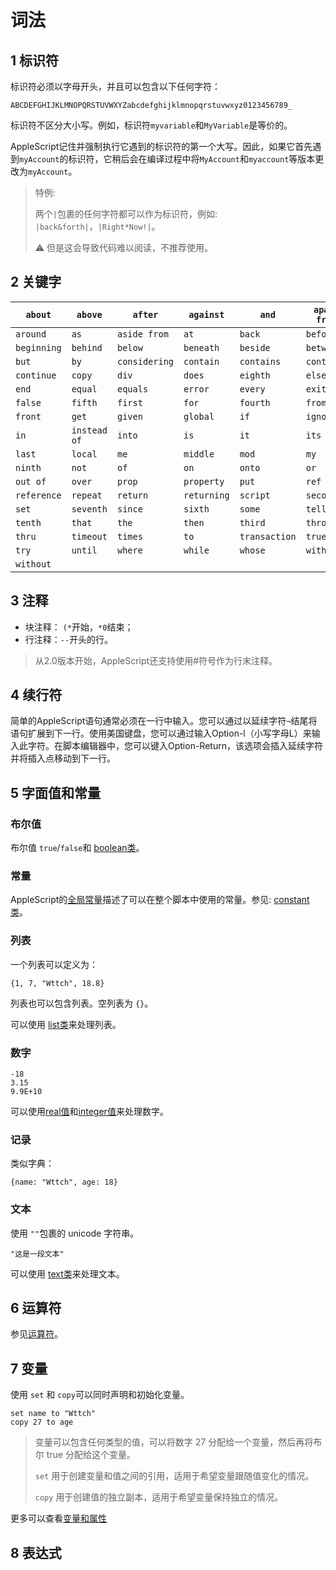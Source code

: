 # 词法

## 1 标识符

标识符必须以字母开头，并且可以包含以下任何字符：

`ABCDEFGHIJKLMNOPQRSTUVWXYZabcdefghijklmnopqrstuvwxyz0123456789_`

标识符不区分大小写。例如，标识符`myvariable`和`MyVariable`是等价的。

AppleScript记住并强制执行它遇到的标识符的第一个大写。因此，如果它首先遇到`myAccount`的标识符，它稍后会在编译过程中将`MyAccount`和`myaccount`等版本更改为`myAccount`。

> 特例:
>
> 两个`|`包裹的任何字符都可以作为标识符，例如: `|back&forth|`，`|Right*Now!|`。
>
> ⚠️ 但是这会导致代码难以阅读，不推荐使用。



## 2 关键字 

| `about`     | `above`      | `after`       | `against`   | `and`         | `apart from` |
| ----------- | ------------ | ------------- | ----------- | ------------- | ------------ |
| `around`    | `as`         | `aside from`  | `at`        | `back`        | `before`     |
| `beginning` | `behind`     | `below`       | `beneath`   | `beside`      | `between`    |
| `but`       | `by`         | `considering` | `contain`   | `contains`    | `contains`   |
| `continue`  | `copy`       | `div`         | `does`      | `eighth`      | `else`       |
| `end`       | `equal`      | `equals`      | `error`     | `every`       | `exit`       |
| `false`     | `fifth`      | `first`       | `for`       | `fourth`      | `from`       |
| `front`     | `get`        | `given`       | `global`    | `if`          | `ignoring`   |
| `in`        | `instead of` | `into`        | `is`        | `it`          | `its`        |
| `last`      | `local`      | `me`          | `middle`    | `mod`         | `my`         |
| `ninth`     | `not`        | `of`          | `on`        | `onto`        | `or`         |
| `out of`    | `over`       | `prop`        | `property`  | `put`         | `ref`        |
| `reference` | `repeat`     | `return`      | `returning` | `script`      | `second`     |
| `set`       | `seventh`    | `since`       | `sixth`     | `some`        | `tell`       |
| `tenth`     | `that`       | `the`         | `then`      | `third`       | `through`    |
| `thru`      | `timeout`    | `times`       | `to`        | `transaction` | `true`       |
| `try`       | `until`      | `where`       | `while`     | `whose`       | `with`       |
| `without`   |              |               |             |               |              |

## 3 注释

* 块注释： `(*`开始，`*0`结束；
* 行注释：`--`开头的行。

> 从2.0版本开始，AppleScript还支持使用#符号作为行末注释。

## 4 续行符

简单的AppleScript语句通常必须在一行中输入。您可以通过以延续字符`¬`结尾将语句扩展到下一行。使用美国键盘，您可以通过输入Option-l（小写字母L）来输入此字符。在脚本编辑器中，您可以键入Option-Return，该选项会插入延续字符并将插入点移动到下一行。

## 5 字面值和常量

### 布尔值

布尔值 `true`/`false`和 [boolean类](https://developer.apple.com/library/archive/documentation/AppleScript/Conceptual/AppleScriptLangGuide/reference/ASLR_classes.html#//apple_ref/doc/uid/TP40000983-CH1g-BBCIBBGG)。

### 常量

AppleScript的[全局常量](./基础.md#GlobalConstants)描述了可以在整个脚本中使用的常量。参见: [constant类](https://developer.apple.com/library/archive/documentation/AppleScript/Conceptual/AppleScriptLangGuide/reference/ASLR_classes.html#//apple_ref/doc/uid/TP40000983-CH1g-BBCECDHC)。

### 列表

一个列表可以定义为：

```AppleScript
{1, 7, "Wttch", 18.8}
```



列表也可以包含列表。空列表为 `{}`。

可以使用 [list类](https://developer.apple.com/library/archive/documentation/AppleScript/Conceptual/AppleScriptLangGuide/reference/ASLR_classes.html#//apple_ref/doc/uid/TP40000983-CH1g-BBCDBHIE)来处理列表。

### 数字

```AppleScript
-18
3.15
9.9E+10
```

可以使用[real值](https://developer.apple.com/library/archive/documentation/AppleScript/Conceptual/AppleScriptLangGuide/reference/ASLR_classes.html#//apple_ref/doc/uid/TP40000983-CH1g-BBCJECEC)和[integer值](https://developer.apple.com/library/archive/documentation/AppleScript/Conceptual/AppleScriptLangGuide/reference/ASLR_classes.html#//apple_ref/doc/uid/TP40000983-CH1g-BBCHBDCJ)来处理数字。

### 记录

类似字典：

```AppleScript
{name: "Wttch", age: 18}
```

### 文本

使用 `""`包裹的 unicode 字符串。

```AppleScript
"这是一段文本"
```

可以使用 [text类](https://developer.apple.com/library/archive/documentation/AppleScript/Conceptual/AppleScriptLangGuide/reference/ASLR_classes.html#//apple_ref/doc/uid/TP40000983-CH1g-BBCIAHJF)来处理文本。

## 6 运算符

参见[运算符](./运算符.md)。

## 7 变量

使用 `set` 和 `copy`可以同时声明和初始化变量。

```AppleScript
set name to "Wttch"
copy 27 to age
```

> 变量可以包含任何类型的值，可以将数字 27 分配给一个变量，然后再将布尔 true 分配给这个变量。
>
> `set` 用于创建变量和值之间的引用，适用于希望变量跟随值变化的情况。
>
> `copy` 用于创建值的独立副本，适用于希望变量保持独立的情况。

更多可以查看[变量和属性](./变量和属性.md)

## 8 表达式

